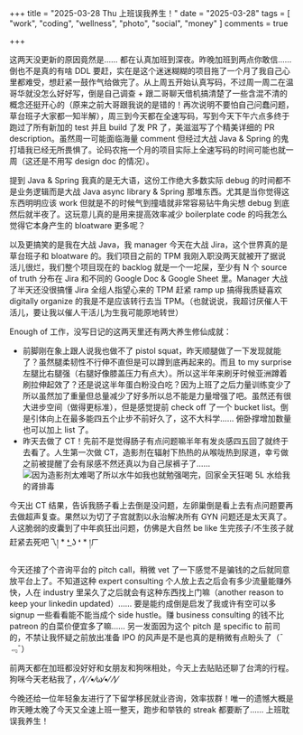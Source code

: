 +++
title = "2025-03-28 Thu 上班误我养生！"
date = "2025-03-28"
tags = [
    "work",
    "coding",
    "wellness",
    "photo",
    "social",
    "money"
]
comments = true

+++

这两天没更新的原因竟然是…… 都在认真加班到深夜。昨晚加班到两点你敢信…… 倒也不是真的有啥 DDL 要赶，实在是这个迷迷糊糊的项目拖了一个月了我自己心里都难受，想赶紧一鼓作气给做完了。从上周五开始认真写码，不过周一周二在温哥华就没怎么好好写，倒是自己调查 + 跟二哥聊天借机搞清楚了一些含混不清的概念还挺开心的（原来之前大哥跟我说的是错的！再次说明不要怕自己问蠢问题，草台班子大家都一知半解），周三到今天都在全速写码，写到今天下午六点多终于跑过了所有新加的 test 并且 build 了发 PR 了，美滋滋写了个精美详细的 PR description。虽然周一可能面临海量 comment 但经过大战 Java & Spring 的鬼打墙我已经无所畏惧了。论码农拖一个月的项目实际上全速写码的时间可能也就一周（这还是不用写 design doc 的情况）。

提到 Java & Spring 我真的是无大语，这份工作绝大多数实际 debug 的时间都不是业务逻辑而是大战 Java async library & Spring 那堆东西。尤其是当你觉得这东西明明应该 work 但就是不的时候气到撞墙就非常容易钻牛角尖想 debug 到底然后就半夜了。这玩意儿真的是用来提高效率减少 boilerplate code 的吗我怎么觉得它本身产生的 bloatware 更多呢？

以及更搞笑的是我在大战 Java，我 manager 今天在大战 Jira，这个世界真的是草台班子和 bloatware 的。我们项目之前的 TPM 我刚入职没两天就被开了据说活儿很烂，我们整个项目现在的 backlog 就是一个一坨屎，至少有 N 个 source of truth 分布在 Jira 和不同的 Google Doc & Google Sheet 里。Manager 大战了半天还没很搞懂 Jira 全组人指望心来的 TPM 赶紧 ramp up 搞得我质疑喜欢 digitally organize 的我是不是应该转行去当 TPM。（也就说说，我超讨厌催人干活儿，要让我以催人干活儿为生我可能原地转世）

Enough of 工作，没写日记的这两天里还有两大养生修仙成就：
- 前脚刚在象上跟人说我也做不了 pistol squat，昨天顺腿做了一下发现就能了？虽然腿柔韧性不行伸不直但是可以蹲到底再起来的。而且 to my surprise 左腿比右腿强（右腿好像膝盖压力有点大）。所以这半年来刷牙时候亚洲蹲着刷拉伸起效了？还是说这半年蛋白粉没白吃？因为上班了之后力量训练变少了所以虽然加了重量但总量减少了好多所以总不能是力量增强了吧。虽然还有很大进步空间（做得更标准），但是感觉提前 check off 了一个 bucket list。倒是引体向上在最多能四五个止步不前好久了，这不大科学…… 俯卧撑增加数量也可以加上 list 了。
- 昨天去做了 CT！先前不是觉得肠子有点问题嘛半年有发炎感四五回了就终于去看了。人生第一次做 CT，造影剂在辐射下热热的从喉咙热到尿道，幸亏做之前被提醒了会有尿感不然还真以为自己尿裤子了…… 
![因为造影剂太难喝了所以水牛如我也就勉强喝完，回家全天狂喝 5L 水给我的肾排毒](https://media.douchi.space/douchi/media_attachments/files/114/236/564/850/903/080/original/333f6a083b42735c.jpg)

今天出 CT 结果，告诉我肠子看上去倒是没问题，左卵巢倒是看上去有点问题要再去做超声复查。果然以为切了子宫就割以永治解决所有 GYN 问题还是太天真了。人这脆弱的皮囊到了中年疯狂出问题，仿佛是大自然 be like 生完孩子/不生孩子就赶紧去死吧乁། * ❛ ͟ʖ ❛ * །ㄏ

今天还接了个咨询平台的 pitch call，稍微 vet 了一下感觉不是骗钱的之后就同意放平台上了。不知道这种 expert consulting 个人放上去之后会有多少流量能赚外快，人在 industry 里呆久了之后就会有这种东西找上门嘛（another reason to keep your linkedin updated）…… 要是能约成倒是启发了我或许有空可以多 signup 一些看看能不能当成个 side hustle。赚 business consulting 的钱不比 patreon 的白菜价便宜多了嘛…… 另一发面因为这个 pitch 是 specific to 前司的，不禁让我怀疑之前放出准备 IPO 的风声是不是也真的是稍微有点盼头了（¯﹃¯）

前两天都在加班都没好好和女朋友和狗咪相处，今天上去贴贴还聊了台湾的行程。狗咪今天老粘我了，⁄(⁄ ⁄•⁄ω⁄•⁄ ⁄)⁄

今晚还给一位年轻象友进行了下留学移民就业咨询，效率拔群！唯一的遗憾大概是昨天睡太晚了今天又全速上班一整天，跑步和举铁的 streak 都要断了…… 上班耽误我养生！